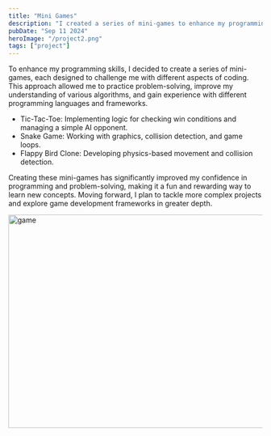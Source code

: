 ```yaml
---
title: "Mini Games"
description: "I created a series of mini-games to enhance my programming skills, exploring different concepts like logic, physics, and UI design while gaining hands-on experience various languages and frameworks."
pubDate: "Sep 11 2024"
heroImage: "/project2.png"
tags: ["project"]
---
```


To enhance my programming skills, I decided to create a series of mini-games, each designed to challenge me with different aspects of coding. This approach allowed me to practice problem-solving, improve my understanding of various algorithms, and gain experience with different programming languages and frameworks.

<ul>
  <li>Tic-Tac-Toe: Implementing logic for checking win conditions and managing a simple AI opponent.</li>
  <li>Snake Game: Working with graphics, collision detection, and game loops.</li>
  <li>Flappy Bird Clone: Developing physics-based movement and collision detection.</li>
</ul>

Creating these mini-games has significantly improved my confidence in programming and problem-solving, making it a fun and rewarding way to learn new concepts. Moving forward, I plan to tackle more complex projects and explore game development frameworks in greater depth.

<Image width="750" height="422" format="gif" src="/minigame.gif" alt="game" class="w-full mb-6" />
